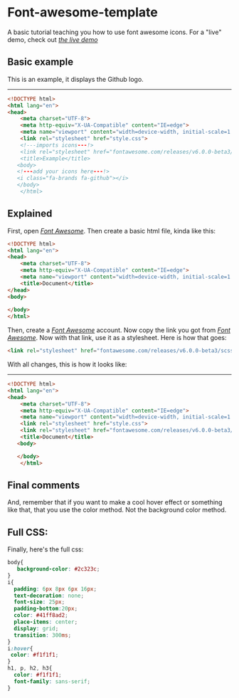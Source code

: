# Font-awesome-template
A basic tutorial teaching you how to use font awesome icons.
For a "live" demo, check out <em><a href="https://Font-awesome-live-demo.flameory.repl.co">the live demo<a></em>

## Basic example
This is an example, it displays the Github logo.
***
```html
<!DOCTYPE html>
<html lang="en">
<head>
    <meta charset="UTF-8">
    <meta http-equiv="X-UA-Compatible" content="IE=edge">
    <meta name="viewport" content="width=device-width, initial-scale=1.0">
    <link rel="stylesheet" href="style.css">
    <!---imports icons---!>
    <link rel="stylesheet" href="fontawesome.com/releases/v6.0.0-beta3/scss/solid.scss">
    <title>Example</title>
   <body>
   <!---add your icons here---!>
   <i class="fa-brands fa-github"></i>
   </body>
    </html>
```
## Explained
First, open *[Font Awesome](https://fontawesome.com)*. Then create a basic html file, kinda like this:

```html
<!DOCTYPE html>
<html lang="en">
<head>
    <meta charset="UTF-8">
    <meta http-equiv="X-UA-Compatible" content="IE=edge">
    <meta name="viewport" content="width=device-width, initial-scale=1.0">
    <title>Document</title>
</head>
<body>
    
</body>
</html>
```
Then, create a *[Font Awesome](https://fontawesome.com)* account. Now copy the link you got from *[Font Awesome](https://fontawesome.com)*.
Now with that link, use it as a stylesheet. Here is how that goes:
```html
<link rel="stylesheet" href="fontawesome.com/releases/v6.0.0-beta3/scss/solid.scss">
```
With all changes, this is how it looks like:
***
```html
<!DOCTYPE html>
<html lang="en">
<head>
    <meta charset="UTF-8">
    <meta http-equiv="X-UA-Compatible" content="IE=edge">
    <meta name="viewport" content="width=device-width, initial-scale=1.0">
    <link rel="stylesheet" href="style.css">
    <link rel="stylesheet" href="fontawesome.com/releases/v6.0.0-beta3/scss/solid.scss">
    <title>Document</title>
   <body>

   </body>
    </html>
```
## Final comments
And, remember that if you want to make a cool hover effect or something like that, that you use the color method.
Not the background color method.
## Full CSS:
Finally, here's the full css:
```css
body{
   background-color: #2c323c;
}
i{
  padding: 6px 8px 6px 16px;
  text-decoration: none;
  font-size: 25px;
  padding-bottom:20px;
  color: #41ff8ad2;
  place-items: center;
  display: grid;
  transition: 300ms;
}
i:hover{
 color: #f1f1f1;
}
h1, p, h2, h3{
  color: #f1f1f1;
  font-family: sans-serif;
}
```
